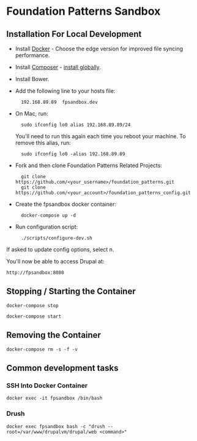 # Foundation Patterns Sandbox

## Installation For Local Development

* Install [Docker](https://www.docker.com/) - Choose the edge version for improved 
file syncing performance.

* Install [Composer](https://getcomposer.org/) - [install globally](https://getcomposer.org/doc/00-intro.md#globally). 

* Install Bower.

* Add the following line to your hosts file:
        
        192.168.89.89  fpsandbox.dev
        
* On Mac, run:

        sudo ifconfig lo0 alias 192.168.89.89/24

    You'll need to run this again each time you reboot your machine. To remove this alias, run:

        sudo ifconfig lo0 -alias 192.168.89.89

* Fork and then clone Foundation Patterns Related Projects:

        git clone https://github.com/<your_username>/foundation_patterns.git
        git clone https://github.com/<your_account>/foundation_patterns_config.git

* Create the fpsandbox docker container: 
        
        docker-compose up -d

* Run configuration script:

        ./scripts/configure-dev.sh

If asked to update config options, select n.

You'll now be able to access Drupal at:

    http://fpsandbox:8080

## Stopping / Starting the Container

    docker-compose stop

    docker-compose start

## Removing the Container

    docker-compose rm -s -f -v
 
## Common development tasks

### SSH Into Docker Container

    docker exec -it fpsandbox /bin/bash

### Drush

    docker exec fpsandbox bash -c "drush --root=/var/www/drupalvm/drupal/web <command>"